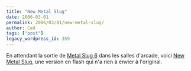 ```yaml
---
title: "New Metal Slug"
date: 2006-03-01
permalink: 2006/03/01/new-metal-slug/
author: Ced
tags: ["post"]
legacy_wordpress_id: 359
---
```


En attendant la sortie de [Metal Slug 6](http://www.gamekult.com/tout/jeux/fiches/J000075756.html) dans les salles d'arcade, voici [New Metal Slug](http://www.donpixel.com/play/en/060217140707/), une version en flash qui n'a rien à envier à l'original.

[<img src="https://64k.be/wp-content/uploads/2006/jeux/new-metal-slug.jpg" alt="" />](http://www.donpixel.com/play/en/060217140707/)

<!-- excerpt -->
